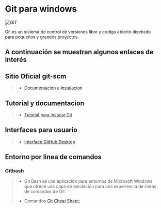 #  Git para **windows**

![GIT](https://git-scm.com/images/logo@2x.png)

Git es un sistema de control de versiones libre y codigo abierto diseñado para pequeños y grandes proyectos. 

## A continuación se muestran algunos enlaces de interés
## Sitio Oficial git-scm
>- [Documentacion](https://git-scm.com/) [e instalacion](https://git-scm.com/download/win)
## Tutorial y documentacion
>- [Tutorial para Instalar Git](https://www.youtube.com/watch?v=ES2xtLyI-B8) 
## Interfaces para usuario
>- [Interface GitHub Desktop](https://desktop.github.com/)
>
## Entorno por linea de comandos
### Gitbash 
>- Git Bash es una aplicación para entornos de Microsoft Windows que ofrece una capa de emulación para una experiencia de líneas de comandos de Git.
>
>- Comandos [Git Cheat Sheet:](https://education.github.com/git-cheat-sheet-education.pdf)
>

